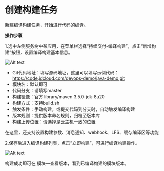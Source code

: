 # 创建构建任务

新建编译构建任务，开始进行代码的编译。

**操作步骤**

1.选中左侧服务树中某应用，在菜单栏选择“持续交付-编译构建”，点击“新增构建”按钮，设置编译构建基本信息。

![Alt text](https://github.com/jdcloudcom/cn/blob/DevOps/image/DevOps/Starting8.png)


- Git代码地址：填写源码地址，这里可以填写示例代码：https://code.jdcloud.com/devops-demo/java-demo.git
- 模块名：默认即可
- 代码分支：请填写master
- 构建镜像：官方 library/maven 3.5.0-jdk-8u20
- 构建方式：支持build.sh
- 触发条件：手动构建，或提交代码到分支时，自动触发编译构建
- 版本规则：提供版本命名规则，归档至版本库
- 构建上传位置：请选择是云主机一致的位置

在这里，还支持设置构建参数、消息通知、webhook、LFS、缓存编译区等功能

2.保存后进入编译构建列表，点击“立即构建”，可进行编译构建操作。

![Alt text](https://github.com/jdcloudcom/cn/blob/DevOps/image/DevOps/Starting9.png)

构建成功即可在 模块—查看版本，看到已编译构建的模块版本。
